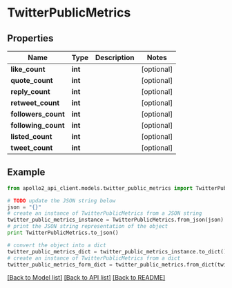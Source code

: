 # TwitterPublicMetrics


## Properties
Name | Type | Description | Notes
------------ | ------------- | ------------- | -------------
**like_count** | **int** |  | [optional] 
**quote_count** | **int** |  | [optional] 
**reply_count** | **int** |  | [optional] 
**retweet_count** | **int** |  | [optional] 
**followers_count** | **int** |  | [optional] 
**following_count** | **int** |  | [optional] 
**listed_count** | **int** |  | [optional] 
**tweet_count** | **int** |  | [optional] 

## Example

```python
from apollo2_api_client.models.twitter_public_metrics import TwitterPublicMetrics

# TODO update the JSON string below
json = "{}"
# create an instance of TwitterPublicMetrics from a JSON string
twitter_public_metrics_instance = TwitterPublicMetrics.from_json(json)
# print the JSON string representation of the object
print TwitterPublicMetrics.to_json()

# convert the object into a dict
twitter_public_metrics_dict = twitter_public_metrics_instance.to_dict()
# create an instance of TwitterPublicMetrics from a dict
twitter_public_metrics_form_dict = twitter_public_metrics.from_dict(twitter_public_metrics_dict)
```
[[Back to Model list]](../README.md#documentation-for-models) [[Back to API list]](../README.md#documentation-for-api-endpoints) [[Back to README]](../README.md)


